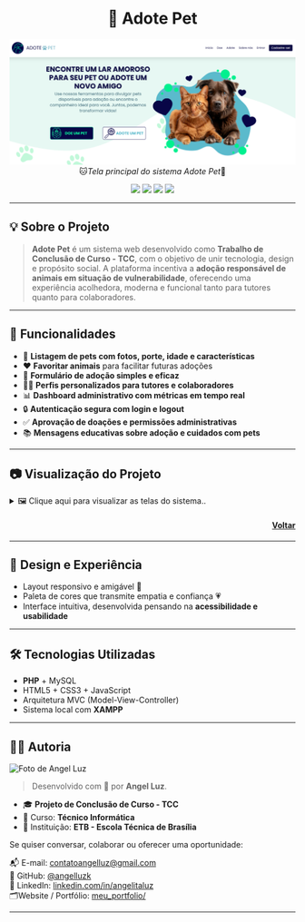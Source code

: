 <h1 align="center">
  🐾 Adote Pet
</h1>
<p align="center">
  <img src="./img/tela-principal.png" alt="Reconhecimento Facial" width="800"/>
  <br/>
  🐱<em>Tela principal do sistema Adote Pet</em>🐶
</p>

<p align="center">
  <img src="https://img.shields.io/badge/Feito_com-PHP-blue?style=for-the-badge&logo=php" />
  <img src="https://img.shields.io/badge/Responsivo-Sim-ff69b4?style=for-the-badge" />
  <img src="https://img.shields.io/badge/Projeto-TCC-8A2BE2?style=for-the-badge" />
  <img src="https://img.shields.io/badge/Impacto%20Social-%F0%9F%92%96-7fb9ca?style=for-the-badge" />
</p>

---

## 💡 Sobre o Projeto

> **Adote Pet** é um sistema web desenvolvido como **Trabalho de Conclusão de Curso - TCC**, com o objetivo de unir tecnologia, design e propósito social. A plataforma incentiva a **adoção responsável de animais em situação de vulnerabilidade**, oferecendo uma experiência acolhedora, moderna e funcional tanto para tutores quanto para colaboradores.

---

## 🧠 Funcionalidades

- 🐶 **Listagem de pets com fotos, porte, idade e características**
- ❤️ **Favoritar animais** para facilitar futuras adoções
- 📝 **Formulário de adoção simples e eficaz**
- 🧑‍💻 **Perfis personalizados para tutores e colaboradores**
- 📊 **Dashboard administrativo com métricas em tempo real**
- 🔒 **Autenticação segura com login e logout**
- ✅ **Aprovação de doações e permissões administrativas**
- 📚 **Mensagens educativas sobre adoção e cuidados com pets**

---

## 📷 Visualização do Projeto

<details>
  <summary>🖼️ Clique aqui para visualizar as telas do sistema..</summary>

  ![Tela ]()
  ![Tela ]()
  ![Tela ]()
  ![Tela ]()
  ![Tela ]()
  ![Tela ]()

</details>

<h4 align="right">

[Voltar](#-visualização-do-projeto)

</h4>

---

## 🎨 Design e Experiência

- Layout responsivo e amigável 🌸
- Paleta de cores que transmite empatia e confiança 💗
- Interface intuitiva, desenvolvida pensando na **acessibilidade e usabilidade**

---

## 🛠️ Tecnologias Utilizadas

- **PHP** + MySQL
- HTML5 + CSS3 + JavaScript
- Arquitetura MVC (Model-View-Controller)
- Sistema local com **XAMPP**

---

## 👩‍🎓 Autoria

<img src="https://github.com/angelluzk.png" width="100px;" alt="Foto de Angel Luz"/>

> Desenvolvido com 💛 por **Angel Luz**.
- 🎓 **Projeto de Conclusão de Curso - TCC**
- 📘 Curso: **Técnico Informática**
- 🏫 Instituição: **ETB - Escola Técnica de Brasília**

Se quiser conversar, colaborar ou oferecer uma oportunidade:

📬 E-mail: [contatoangelluz@gmail.com](mailto:contatoangelluz@gmail.com)  
🐙 GitHub: [@angelluzk](https://github.com/angelluzk)  
💼 LinkedIn: [linkedin.com/in/angelitaluz](https://www.linkedin.com/in/angelitaluz/)  
🗂️Website / Portfólio: [meu_portfolio/](https://angelluzk.github.io/meu_portfolio/) 

---